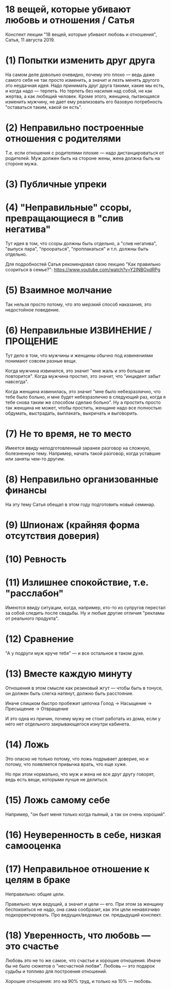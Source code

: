 # 18 вещей, которые убивают любовь и отношения / Сатья

Конспект лекции "18 вещей, которые убивают любовь и отношения", Сатья, 11 августа 2019.

# (1) Попытки изменить друг друга

На самом деле довольно очевидно, почему это плохо — ведь даже самого себя не так просто изменить, а значит и лезть менять другого это неудачная идея. Надо принимать друг друга такими, какие мы есть, и когда надо — терпеть. Но терпеть без насилия над собой, не как жертва, а как любящий человек. Кроме этого, женщина, пытающаяся изменить мужчину, не дает ему реализовать его базовую потребность "оставаться таким, какой он есть".


# (2) Неправильно построенные отношения с родителями

Т.е. если отношения с родителями плохие — надо дистанцироваться от родителей. Муж должен быть на стороне жены, жена должна быть на стороне мужа.


# (3) Публичные упреки


# (4) "Неправильные" ссоры, превращающиеся в "слив негатива"

Тут идея в том, что ссоры должны быть отдельно, а "слив негатива", "выпуск пара", "проораться", "проплакаться" и т.п. должны быть отдельно.

Для подробностей Сатья рекомендовал свою лекцию "Как правильно ссориться в семье?": https://www.youtube.com/watch?v=Y2INBOxdRPg


# (5) Взаимное молчание

Так нельзя просто потому, что это мерзкий способ наказания, это недостойное поведение.


# (6) Неправильные ИЗВИНЕНИЕ / ПРОЩЕНИЕ

Тут дело в том, что мужчины и женщины обычно под извинениями понимают совсем разные вещи.

Когда мужчина извинился, это значит "мне жаль и это больше не повторится". Когда мужчина простил, это значит, что "инцидент забыт навсегда".

Когда женщина извинилась, это значит "мне было небезразлично, что тебе было больно, и мне будет небезразлично в следующий раз, когда я тебе снова таким же способом сделаю больно". Ну а простить просто так женщина не может, чтобы простить, женщине надо все полностью обдумать, выстрадать, выплакать, выкричать и выговорить.


# (7) Не то время, не то место

Имеется ввиду неподготовленный заранее разговор на сложную, болезненную тему. Например, начать такой разговор, когда уставшие или заняты чем-то другим.


# (8) Неправильно организованные финансы

На эту тему Сатья обещал в этом году подготовить новый семинар.


# (9) Шпионаж (крайняя форма отсутствия доверия)


# (10) Ревность


# (11) Излишнее спокойствие, т.е. "расслабон"

Имеются ввиду ситуации, когда, например, кто-то из супругов перестал за собой следить после свадьбы. Ну и любые другие отличия "рекламы от реального продукта".


# (12) Сравнение

"А у подруги муж круче тебя" — и все остальное в таком духе.


# (13) Вместе каждую минуту

Отношения в этом смысле как резиновый жгут — чтобы быть в тонусе, он должен быть слегка натянут, должно быть расстояние.

Иначе слишком быстро пробежит цепочка Голод -> Насыщение -> Пресыщение -> Отвращение

И это одна из причин, почему мужу не стоит работать из дома, если у него нет отдельного закрывающегося изнутри кабинета.


# (14) Ложь

Это опасно не только потому, что ложь подрывает доверие, но и потому, что появляется привычка врать, что еще хуже.

Но при этом нормально, что муж и жена не все друг другу говорят, ведь есть вещи, которыми лучше не делиться.


# (15) Ложь самому себе

Например, "он бьет меня только когда пьяный, а так он очень хороший".


# (16) Неуверенность в себе, низкая самооценка


# (17) Неправильное отношение к целям в браке

Неправильно: общие цели.

Правильно: муж ведущий, а значит и цели — его. При этом за женщину беспокоиться не надо, она сама сообразит, как эти цели ненавязчиво подкорректировать. Про ведущих/ведомых см. предыдущий конспект.


# (18) Уверенность, что любовь — это счастье

Любовь это не то же самое, что счастье и хорошие отношения. Иначе бы не было сюжетов о "несчастной любви". Любовь — это подарок судьбы и топливо для построения отношений.

Хорошие отношения: это на 90% труд, и только на 10% — любовь.
